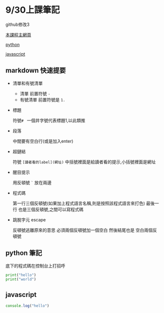 # 9/30上課筆記

github修改3



[本課程主網頁](https://rmilab.nkust.edu.tw)

[python](#python-筆記)

[javascript](#javascript)


## markdown 快速提要

- 清單和有號清單
  
  - 清單 前置符號 `- `
  - 有號清單 前置符號是 `1. `

- 標題

  符號`# ` 一個井字號代表標題1,以此類推

- 段落

  中間要有空白行(或是加入enter)

- 超鏈結

  符號 `[讀者看的label](網址)` 中括號裡面是給讀者看的提示,小括號裡面是網址

- 醒目提示

  用反頓號 `` ` `` 放在兩邊
- 程式碼
  
  第一行三個反頓號(如果加上程式語言名稱,則是按照該程式語言來打色) 最後一行 也是三個反頓號,之間可以寫程式碼
  
- 跳脫字元 escape

  反頓號逃離原來的意思 必須兩個反頓號加一個空白 然後結尾也是 空白兩個反頓號


## python 筆記

底下的程式碼在控制台上打招呼
```python
print("hello")
print("world")
```

## javascript
```javascript
console.log("hello")
```



